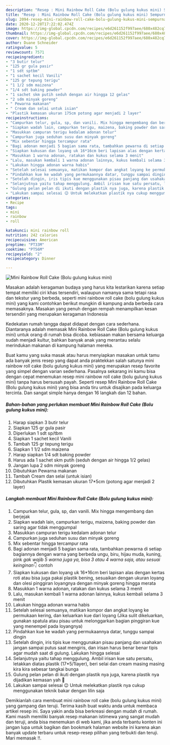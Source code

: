 ```yaml
---
description: "Resep : Mini Rainbow Roll Cake (Bolu gulung kukus mini) Sempurna"
title: "Resep : Mini Rainbow Roll Cake (Bolu gulung kukus mini) Sempurna"
slug: 2094-resep-mini-rainbow-roll-cake-bolu-gulung-kukus-mini-sempurna
date: 2020-12-28T17:22:02.474Z
image: https://img-global.cpcdn.com/recipes/e6d261152f997aee/680x482cq70/mini-rainbow-roll-cake-bolu-gulung-kukus-mini-foto-resep-utama.jpg
thumbnail: https://img-global.cpcdn.com/recipes/e6d261152f997aee/680x482cq70/mini-rainbow-roll-cake-bolu-gulung-kukus-mini-foto-resep-utama.jpg
cover: https://img-global.cpcdn.com/recipes/e6d261152f997aee/680x482cq70/mini-rainbow-roll-cake-bolu-gulung-kukus-mini-foto-resep-utama.jpg
author: Duane Schneider
ratingvalue: 5
reviewcount: 7571
recipeingredient:
- "3 butir telur"
- "125 gr gula pasir"
- "1 sdt sptbm"
- "1 sachet kecil Vanili"
- "125 gr tepung terigu"
- "1 1/2 sdm maizena"
- "1/4 sdt baking powder"
- "1 sachet skm putih seduh dengan air hingga 12 gelas"
- "2 sdm minyak goreng"
- " Pewarna makanan"
- " Cream dan selai untuk isian"
- "Plastik kemasan ukuran 175cm potong agar menjadi 2 layer"
recipeinstructions:
- "Campurkan telur, gula, sp, dan vanili. Mix hingga mengembang dan berjejak"
- "Siapkan wadah lain, campurkan terigu, maizena, baking powder dan saring agar tidak menggumpal"
- "Masukkan campuran terigu kedalam adonan telur"
- "Campurkan juga seduhan susu dan minyak goreng"
- "Mix sebentar hingga tercampur rata"
- "Bagi adonan menjadi 5 bagian sama rata, tambahkan pewarna di setiap bagiannya dengan warna yang berbeda ungu, biru, hijau muda, kuning, pink *gak wajib 5 warna juga ya, bisa 3 atau 4 warna saja, atau sesuai keinginan*👇 contoh"
- "Siapkan kukusan dan loyang uk 16*16cm beri lapisan alas dengan kertas roti atau bisa juga pakai plastik bening, sesuaikan dengan ukuran loyang dan olesi pinggiran loyangnya dengan minyak goreng hingga merata"
- "Masukkan 1 warna adonan, ratakan dan kukus selama 3 menit"
- "Lalu, masukan kembali 1 warna adonan lainnya, kukus kembali selama 3 menit"
- "Lakukan hingga adonan warna habis"
- "Setelah selesai semuanya, matikan kompor dan angkat loyang ke permukaan kering, dan keluarkan kue dari loyang (Jika sulit dikeluarkan, gunakan spatula atau pisau untuk melonggarkan bagian pinggiran kue yang menempel pada loyangnya)"
- "Pindahkan kue ke wadah yang permukaannya datar, tunggu sampai dingin"
- "Setelah dingin, iris tipis kue menggunakan pisau panjang dan usahakan jangan sampai putus saat mengiris, dan irisan harus benar benar tipis agar mudah saat di gulung. Lakukan hingga selesai"
- "Selanjutnya yaitu tahap menggulung. Ambil irisan kue satu persatu, letakkan diatas plastik (17*5/1layer), beri selai dan cream masing masing kira kira sebesar tangkai bunga"
- "Gulung pelan pelan di ikuti dengan plastik nya juga, karena plastik nya dijadikan kemasan yah 🤗"
- "Lakukan sampai selesai 😉 Untuk melekatkan plastik nya cukup menggunakan teknik bakar dengan lilin saja"
categories:
- Recipe
tags:
- mini
- rainbow
- roll

katakunci: mini rainbow roll 
nutrition: 242 calories
recipecuisine: American
preptime: "PT33M"
cooktime: "PT56M"
recipeyield: "2"
recipecategory: Dinner

---
```



![Mini Rainbow Roll Cake (Bolu gulung kukus mini)](https://img-global.cpcdn.com/recipes/e6d261152f997aee/680x482cq70/mini-rainbow-roll-cake-bolu-gulung-kukus-mini-foto-resep-utama.jpg)

Masakan adalah keragaman budaya yang harus kita lestarikan karena setiap tempat memiliki ciri khas tersendiri, walaupun namanya sama tetapi rasa dan tekstur yang berbeda, seperti mini rainbow roll cake (bolu gulung kukus mini) yang kami contohkan berikut mungkin di kampung anda berbeda cara memasaknya. Masakan yang penuh dengan rempah menampilkan kesan tersendiri yang merupakan keragaman Indonesia

Kedekatan rumah tangga dapat didapat dengan cara sederhana. Diantaranya adalah memasak Mini Rainbow Roll Cake (Bolu gulung kukus mini) untuk orang di rumah bisa dicoba. kebiasaan makan bersama keluarga sudah menjadi kultur, bahkan banyak anak yang merantau selalu merindukan makanan di kampung halaman mereka.



Buat kamu yang suka masak atau harus menyiapkan masakan untuk tamu ada banyak jenis resep yang dapat anda praktekkan salah satunya mini rainbow roll cake (bolu gulung kukus mini) yang merupakan resep favorite yang simpel dengan varian sederhana. Pasalnya sekarang ini kamu bisa dengan cepat menemukan resep mini rainbow roll cake (bolu gulung kukus mini) tanpa harus bersusah payah.
Seperti resep Mini Rainbow Roll Cake (Bolu gulung kukus mini) yang bisa anda tiru untuk disajikan pada keluarga tercinta. Dan sangat simple hanya dengan 16 langkah dan 12 bahan.


<!--inarticleads1-->

##### Bahan-bahan yang perlukan membuat Mini Rainbow Roll Cake (Bolu gulung kukus mini):

1. Harap siapkan 3 butir telur
1. Siapkan 125 gr gula pasir
1. Diperlukan 1 sdt sp/tbm
1. Siapkan 1 sachet kecil Vanili
1. Tambah 125 gr tepung terigu
1. Siapkan 1 1/2 sdm maizena
1. Harap siapkan 1/4 sdt baking powder
1. Harus ada 1 sachet skm putih (seduh dengan air hingga 1/2 gelas)
1. Jangan lupa 2 sdm minyak goreng
1. Dibutuhkan  Pewarna makanan
1. Tambah  Cream dan selai (untuk isian)
1. Dibutuhkan Plastik kemasan ukuran 17*5cm (potong agar menjadi 2 layer)




<!--inarticleads2-->

##### Langkah membuat  Mini Rainbow Roll Cake (Bolu gulung kukus mini):

1. Campurkan telur, gula, sp, dan vanili. Mix hingga mengembang dan berjejak
1. Siapkan wadah lain, campurkan terigu, maizena, baking powder dan saring agar tidak menggumpal
1. Masukkan campuran terigu kedalam adonan telur
1. Campurkan juga seduhan susu dan minyak goreng
1. Mix sebentar hingga tercampur rata
1. Bagi adonan menjadi 5 bagian sama rata, tambahkan pewarna di setiap bagiannya dengan warna yang berbeda ungu, biru, hijau muda, kuning, pink *gak wajib 5 warna juga ya, bisa 3 atau 4 warna saja, atau sesuai keinginan*👇 contoh
1. Siapkan kukusan dan loyang uk 16*16cm beri lapisan alas dengan kertas roti atau bisa juga pakai plastik bening, sesuaikan dengan ukuran loyang dan olesi pinggiran loyangnya dengan minyak goreng hingga merata
1. Masukkan 1 warna adonan, ratakan dan kukus selama 3 menit
1. Lalu, masukan kembali 1 warna adonan lainnya, kukus kembali selama 3 menit
1. Lakukan hingga adonan warna habis
1. Setelah selesai semuanya, matikan kompor dan angkat loyang ke permukaan kering, dan keluarkan kue dari loyang (Jika sulit dikeluarkan, gunakan spatula atau pisau untuk melonggarkan bagian pinggiran kue yang menempel pada loyangnya)
1. Pindahkan kue ke wadah yang permukaannya datar, tunggu sampai dingin
1. Setelah dingin, iris tipis kue menggunakan pisau panjang dan usahakan jangan sampai putus saat mengiris, dan irisan harus benar benar tipis agar mudah saat di gulung. Lakukan hingga selesai
1. Selanjutnya yaitu tahap menggulung. Ambil irisan kue satu persatu, letakkan diatas plastik (17*5/1layer), beri selai dan cream masing masing kira kira sebesar tangkai bunga
1. Gulung pelan pelan di ikuti dengan plastik nya juga, karena plastik nya dijadikan kemasan yah 🤗
1. Lakukan sampai selesai 😉 Untuk melekatkan plastik nya cukup menggunakan teknik bakar dengan lilin saja




Demikianlah cara membuat mini rainbow roll cake (bolu gulung kukus mini) yang gampang dan teruji. Terima kasih buat waktu anda untuk membaca artikel resep ini. Saya yakin anda bisa berkreasi dengan mudah di rumah. Kami masih memiliki banyak resep makanan istimewa yang sangat mudah dan teruji, anda bisa menemukan di web kami, jika anda terbantu konten ini jangan lupa untuk bagikan dan bookmark halaman website ini karena akan banyak update terbaru untuk resep-resep pilihan yang terbukti dan teruji. Mari memasak !!. 
